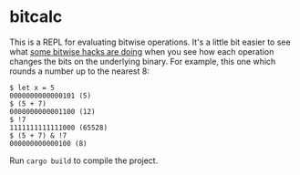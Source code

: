 # bitcalc
This is a REPL for evaluating bitwise operations. It's a little bit easier to see what [some bitwise hacks are doing](https://stackoverflow.com/questions/1766535/bit-hack-round-off-to-multiple-of-8) when you see how each operation changes the bits on the underlying binary. For example, this one which rounds a number up to the nearest 8:

```
$ let x = 5
0000000000000101 (5)
$ (5 + 7)
0000000000001100 (12)
$ !7
1111111111111000 (65528)
$ (5 + 7) & !7
000000000000100 (8)
```

Run `cargo build` to compile the project.

